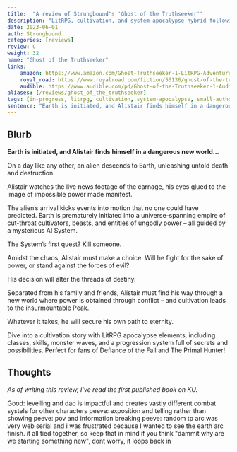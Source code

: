 ```yaml
---
title:  "A review of Strungbound's 'Ghost of the Truthseeker'"
description: "LitRPG, cultivation, and system apocalypse hybrid following our magical pugilist Alistair."
date: 2023-06-01
auth: Strungbound
categories: [reviews]
review: C
weight: 32
name: "Ghost of the Truthseeker"
links:
    amazon: https://www.amazon.com/Ghost-Truthseeker-1-LitRPG-Adventure-ebook/dp/B0BWDBNLY1
    royal_road: https://www.royalroad.com/fiction/56136/ghost-of-the-truthseeker
    audible: https://www.audible.com/pd/Ghost-of-the-Truthseeker-1-Audiobook/B0BWYYJT2G
aliases: [/reviews/ghost_of_the_truthseeker]
tags: [in-progress, litrpg, cultivation, system-apocalypse, small-author, audio]
sentence: "Earth is initiated, and Alistair finds himself in a dangerous new world…"
---
```





## Blurb

**Earth is initiated, and Alistair finds himself in a dangerous new world…**

On a day like any other, an alien descends to Earth, unleashing untold death and destruction.

Alistair watches the live news footage of the carnage, his eyes glued to the image of impossible power made manifest.

The alien’s arrival kicks events into motion that no one could have predicted. Earth is prematurely initiated into a universe-spanning empire of cut-throat cultivators, beasts, and entities of ungodly power – all guided by a mysterious AI System.

The System’s first quest? Kill someone.

Amidst the chaos, Alistair must make a choice. Will he fight for the sake of power, or stand against the forces of evil?

His decision will alter the threads of destiny.

Separated from his family and friends, Alistair must find his way through a new world where power is obtained through conflict – and cultivation leads to the insurmountable Peak.

Whatever it takes, he will secure his own path to eternity.

Dive into a cultivation story with LitRPG apocalypse elements, including classes, skills, monster waves, and a progression system full of secrets and possibilities. Perfect for fans of Defiance of the Fall and The Primal Hunter!

## Thoughts

*As of writing this review, I've read the first published book on KU.*

Good: levelling and dao is impactful and creates vastly different combat systels for other characters
peeve: exposition and telling rather than showing
peeve: pov and information breaking
peeve: random tp arc was very web serial and i was frustrated because I wanted to see the earth arc finish. it all tied together, so keep that in mind if you think "dammit why are we starting something new", dont worry, it loops back in